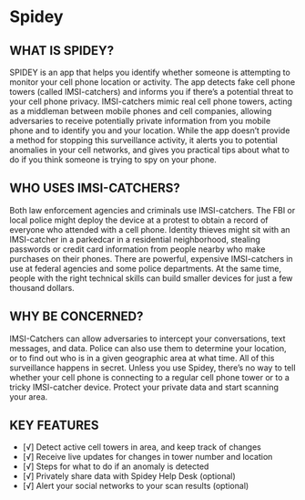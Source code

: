 Spidey
======

WHAT IS SPIDEY?
---------------
SPIDEY is an app that helps you identify whether someone is attempting to monitor your cell phone location or activity. The app detects fake cell phone towers (called IMSI-catchers) and informs you if there’s a potential threat to your cell phone privacy. IMSI-catchers mimic real cell phone towers, acting as a middleman between mobile phones and cell companies, allowing adversaries to receive potentially private information from you mobile phone and to identify you and your location. While the app doesn’t provide a method for stopping this surveillance activity, it alerts you to potential anomalies in your cell networks, and gives you practical tips about what to do if you think someone is trying to spy on your phone.

WHO USES IMSI-CATCHERS?
-----------------------
Both law enforcement agencies and criminals use IMSI-catchers. The FBI or local police might deploy the device at a protest to obtain a record of everyone who attended with a cell phone. Identity thieves might sit with an IMSI-catcher in a parkedcar in a residential neighborhood, stealing passwords or credit card information from people nearby who make purchases on their phones. There are powerful, expensive IMSI-catchers in use at federal agencies and some police departments. At the same time, people with the right technical skills can build smaller devices for just a few thousand dollars. 

WHY BE CONCERNED?
-----------------
IMSI-Catchers can allow adversaries to intercept your conversations, text messages, and data. Police can also use them to determine your location, or to find out who is in a given geographic area at what time. All of this surveillance happens in secret. Unless you use Spidey, there’s no way to tell whether your cell phone is connecting to a regular cell phone tower or to a tricky IMSI-catcher device. Protect your private data and start scanning your area.

KEY FEATURES
------------
- [√] Detect active cell towers in area, and keep track of changes
- [√] Receive live updates for changes in tower number and location
- [√] Steps for what to do if an anomaly is detected
- [√] Privately share data with Spidey Help Desk (optional)
- [√] Alert your social networks to your scan results (optional)
